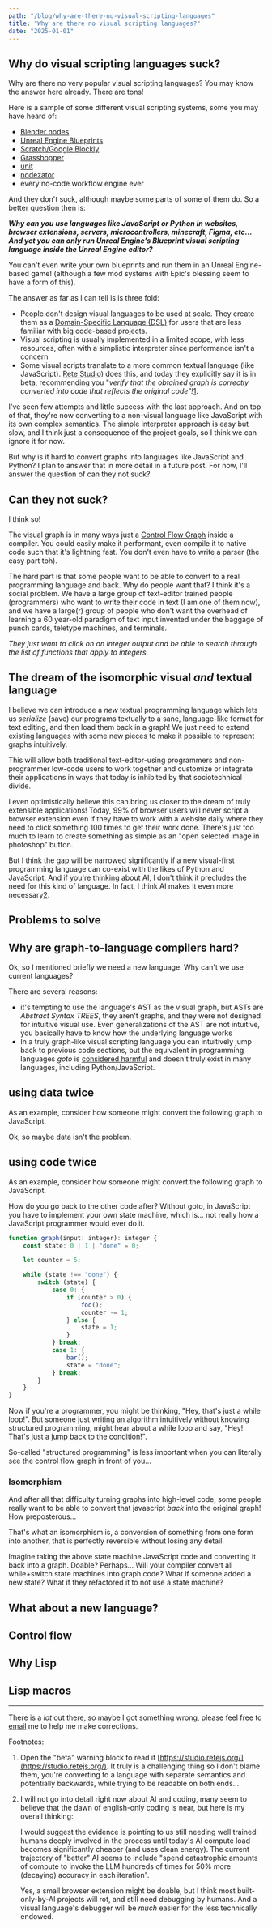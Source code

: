 ```yaml
---
path: "/blog/why-are-there-no-visual-scripting-languages"
title: "Why are there no visual scripting languages?"
date: "2025-01-01"
---
```


## Why do visual scripting languages suck?

Why are there no very popular visual scripting languages?
You may know the answer here already. There are tons!

Here is a sample of some different visual scripting systems, some you may have heard of:
- [Blender nodes](https://docs.blender.org/manual/en/latest/modeling/geometry_nodes/index.html)
- [Unreal Engine Blueprints](https://dev.epicgames.com/documentation/en-us/unreal-engine/introduction-to-blueprints-visual-scripting-in-unreal-engine)
- [Scratch/Google Blockly](https://developers.google.com/blockly/)
- [Grasshopper](https://www.grasshopper3d.com/page/tutorials-1)
- [unit](https://unit.software)
- [nodezator](https://github.com/IndiePython/nodezator)
- every no-code workflow engine ever

And they don't suck, although maybe some parts of some of them do. So a better question then is:

<!-- TODO: different font -->

***Why can you use languages like JavaScript or Python in websites, browser extensions, servers,
microcontrollers, minecraft, Figma, etc... And yet you can only run Unreal Engine's Blueprint visual
scripting language inside the Unreal Engine editor?***

You can't even write your own blueprints and run them in an Unreal Engine-based game!
(although a few mod systems with Epic's blessing seem to have a form of this).

The answer as far as I can tell is is three fold:
- People don't design visual languages to be used at scale.
  They create them as a [Domain-Specific Language (DSL)](https://en.wikipedia.org/wiki/Domain-specific_language)
  for users that are less familiar with big code-based projects.
- Visual scripting is usually implemented in a limited scope, with less resources,
  often with a simplistic interpreter since performance isn't a concern
- Some visual scripts translate to a more common textual language (like JavaScript).
  [Rete Studio](https://studio.retejs.org/)) does this, and today they explicitly say it is in beta, recommending you
  "_verify that the obtained graph is correctly converted into code that reflects the original code"!_<a href="#footnote1"><super>1</super></a>.

I've seen few attempts and little success with the last approach. And on top of that, they're now converting to a 
non-visual language like JavaScript with its own complex semantics. The simple interpreter approach is easy but slow,
and I think just a consequence of the project goals, so I think we can ignore it for now.

But why is it hard to convert graphs into languages like JavaScript and Python?
I plan to answer that in more detail in a future post.
For now, I'll answer the question of can they not suck?

## Can they not suck?

I think so!

The visual graph is in many ways just a [Control Flow Graph](https://en.wikipedia.org/wiki/Control-flow_graph) inside a compiler.
You could easily make it performant, even compile it to native code such that it's lightning fast. You don't even have to
write a parser (the easy part tbh).

The hard part is that some people want to be able to convert to a real programming language and back.
Why do people want that? I think it's a social problem. We have a large group of text-editor trained
people (programmers) who want to write their code in text (I am one of them now), and we have a large(r) group of
people who don't want the overhead of learning a 60 year-old paradigm of text input invented under the baggage of
punch cards, teletype machines, and terminals.

_They just want to click on an integer output and be able to search through the list of functions that apply to integers._

## The dream of the isomorphic visual _and_ textual language

I believe we can introduce a _new_ textual programming language which
lets us _serialize_ (save) our programs textually to a sane, language-like format for text editing,
and then load them back in a graph! We just need to extend existing languages with some new pieces to
make it possible to represent graphs intuitively.

This will allow both traditional text-editor-using programmers and non-programmer low-code users to work together
and customize or integrate their applications in ways that today is inhibited by that sociotechnical divide.

I even optimistically believe this can bring us closer to the dream of truly extensible applications!
Today, 99% of browser users will never script a browser extension even if they have to work with a website daily where they need
to click something 100 times to get their work done.
There's just too much to learn to create something as simple as an "open selected image in photoshop" button.

But I think the gap will be narrowed significantly if a new visual-first programming language can co-exist with the likes
of Python and JavaScript. And if you're thinking about AI, I don't think it
precludes the need for this kind of language. In fact, I think AI makes it even more necessary<super><a href="#footnote2">2</a></super>.

## Problems to solve

## Why are graph-to-language compilers hard?

Ok, so I mentioned briefly we need a new language. Why can't we use current languages?

There are several reasons:
- it's tempting to use the language's AST as the visual graph, but ASTs are _Abstract Syntax TREES_, they aren't graphs,
  and they were not designed for intuitive visual use. Even generalizations of the AST are not intuitive, you basically
  have to know how the underlying language works
- In a truly graph-like visual scripting language you can intuitively jump back to previous code sections,
  but the equivalent in programming languages _goto_ is [considered harmful](https://en.wikipedia.org/wiki/Considered_harmful)
  and doesn't truly exist in many languages, including Python/JavaScript.

## using data twice

As an example, consider how someone might convert the following graph to JavaScript.

Ok, so maybe data isn't the problem.

## using code twice

As an example, consider how someone might convert the following graph to JavaScript.

<!-- -->

How do you go back to the other code after?
Without goto, in JavaScript you have to implement your own state machine, which is...
not really how a JavaScript programmer would ever do it.

```ts
function graph(input: integer): integer {
    const state: 0 | 1 | "done" = 0;

    let counter = 5;

    while (state !== "done") {
        switch (state) {
            case 0: {
                if (counter > 0) {
                    foo();
                    counter -= 1;
                } else {
                    state = 1;
                }
            } break;
            case 1: {
                bar();
                state = "done";
            } break;
        }
    }
}
```

Now if you're a programmer, you might be thinking, "Hey, that's just a while loop!".
But someone just writing an algorithm intuitively without knowing structured programming,
might hear about a while loop and say, "Hey! That's just a jump back to the condition!".

So-called "structured programming" is less important when you can literally see the control
flow graph in front of you...

### Isomorphism

And after all that difficulty turning graphs into high-level code, some people really want to be able to convert
that javascript _back_ into the original graph! How preposterous...

That's what an isomorphism is, a conversion of something from one form into another, that is perfectly reversible
without losing any detail.

Imagine taking the above state machine JavaScript code and converting it back into a graph. Doable? Perhaps...
Will your compiler convert all while+switch state machines into graph code?
What if someone added a new state?
What if they refactored it to not use a state machine?

## What about a new language?

## Control flow

## Why Lisp

## Lisp macros

<hr />

There is a _lot_ out there, so maybe I got something wrong, please feel free to
[email](mike@graphl.tech) me to help me make corrections.

Footnotes:

1.  <span id="footnote1"></span> Open the "beta" warning block to read it [https://studio.retejs.org/](https://studio.retejs.org/).
    It truly is a challenging thing so I don't blame them, you're converting to a language with separate semantics and potentially
    backwards, while trying to be readable on both ends...

2.  <span id="footnote2"></span> I will not go into detail right now about AI and coding, many seem to believe that the dawn of
    english-only coding is near, but here is my overall thinking:

    I would suggest the evidence is pointing to us still needing well trained humans deeply involved in the process until
    today's AI compute load becomes significantly cheaper (and uses clean energy).
    The current trajectory of "better" AI seems to include "spend catastrophic amounts of compute to invoke the LLM hundreds of times
    for 50% more (decaying) accuracy in each iteration".

    Yes, a small browser extension might be doable, but I think most built-only-by-AI projects will rot, and still need debugging by
    humans. And a visual language's debugger will be _much_ easier for the less technically endowed.
